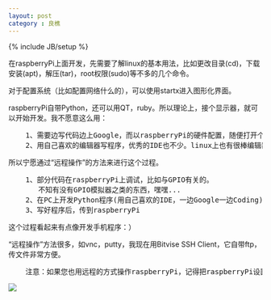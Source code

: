 ```yaml
---
layout: post
category : 良樵
---
```

{% include JB/setup %}

在raspberryPi上面开发，先需要了解linux的基本用法，比如更改目录(cd)，下载安装(apt)，解压(tar)，root权限(sudo)等不多的几个命令。

对于配置系统（比如配置网络什么的），可以使用startx进入图形化界面。

raspberryPi自带Python，还可以用QT，ruby。所以理论上，接个显示器，就可以开始开发。我不愿意这么用：
<pre>
	1、需要边写代码边上Google，而以raspberryPi的硬件配置，随便打开个网页都会卡死。
	2、用自己喜欢的编辑器写程序，优秀的IDE也不少。linux上也有很棒编辑器，但在raspberryPi上运行，容易让人崩溃。
</pre>

所以宁愿通过“远程操作”的方法来进行这个过程。

<pre>
	1、部分代码在raspberryPi上调试，比如与GPIO有关的。
       不知有没有GPIO模拟器之类的东西，嘿嘿...
	2、在PC上开发Python程序(用自己喜欢的IDE，一边Google一边Coding)
	3、写好程序后，传到raspberryPi
</pre>

这个过程看起来有点像开发手机程序：）

“远程操作”方法很多，如vnc，putty，我现在用Bitvise SSH Client，它自带ftp，传文件非常方便。
<pre>
	注意：如果您也用远程的方式操作raspberryPi，记得把raspberryPi设置为静态IP。您好总不希望它IP每次都变吧。
</pre>	

![](https://raw.github.com/hackeen/hackeen.github.com/master/img/20130607/raspberryPi.jpg)